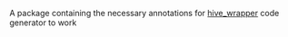 

A package containing the necessary annotations for [hive_wrapper](https://github.com/rrousselGit/functional_widget/tree/master/functional_widget) code generator to work
